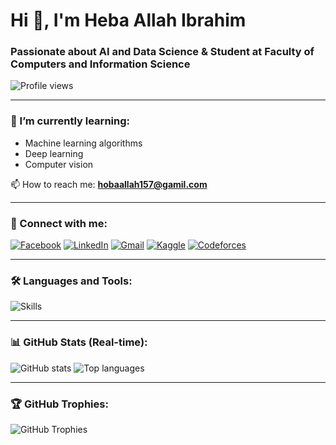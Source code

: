 # Hi 👋, I'm Heba Allah Ibrahim

### Passionate about AI and Data Science & Student at Faculty of Computers and Information Science

![Profile views](https://komarev.com/ghpvc/?username=heba10allah&label=Profile%20views&color=0e75b6&style=flat)

---

### 🌱 I’m currently learning:
- Machine learning algorithms  
- Deep learning  
- Computer vision

📫 How to reach me: **hobaallah157@gamil.com**

---


### 🔗 Connect with me:

[![Facebook](https://img.shields.io/badge/Facebook-1877F2?logo=facebook&logoColor=white)](https://www.facebook.com/share/15BepvN8Ne/)
[![LinkedIn](https://img.shields.io/badge/LinkedIn-0077B5?logo=linkedin&logoColor=white)](https://www.linkedin.com/in/hebaallah101159879/)
[![Gmail](https://img.shields.io/badge/Gmail-D14836?logo=gmail&logoColor=white)](mailto:hobaallah157@gamil.com)
[![Kaggle](https://img.shields.io/badge/Kaggle-20BEFF?logo=kaggle&logoColor=white)](https://www.kaggle.com/heba15allah)
[![Codeforces](https://img.shields.io/badge/Codeforces-1f8acb?logo=codeforces&logoColor=white)](https://codeforces.com/profile/heba_allah)

---

### 🛠️ Languages and Tools:

![Skills](https://skillicons.dev/icons?i=python,jupyter,tensorflow,pytorch,html,css,mysql,github,vscode&theme=light)

---

### 📊 GitHub Stats (Real-time):

![GitHub stats](https://github-readme-stats.vercel.app/api?username=heba10allah&show_icons=true&theme=radical)
![Top languages](https://github-readme-stats.vercel.app/api/top-langs/?username=heba10allah&layout=compact&theme=radical)

---

### 🏆 GitHub Trophies:

![GitHub Trophies](https://github-profile-trophy.vercel.app/?username=heba10allah&theme=dracula)
